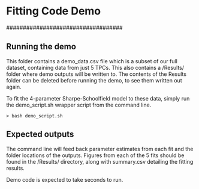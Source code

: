 # Fitting Code Demo

###################################

## Running the demo

This folder contains a demo_data.csv file which is a subset of our full dataset, containing data from just 5 TPCs. This also contains a /Results/ folder where demo outputs will be written to. The contents of the Results folder can be deleted before running the demo, to see them written out again.

To fit the 4-parameter Sharpe-Schoolfield model to these data, simply run the demo_script.sh wrapper script from the command line.

    > bash demo_script.sh
    
## Expected outputs

The command line will feed back parameter estimates from each fit and the folder locations of the outputs. Figures from each of the 5 fits should be found in the /Results/ directory, along with summary.csv detailing the fitting results.

Demo code is expected to take seconds to run.
